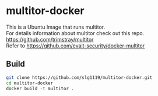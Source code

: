 # multitor-docker

This is a Ubuntu Image that runs multitor.  
For details information about multitor check out this repo. https://github.com/trimstray/multitor  
Refer to https://github.com/evait-security/docker-multitor  

## Build
```bash
git clone https://github.com/slg1119/multitor-docker.git
cd multitor-docker
docker build -t multitor .
```
